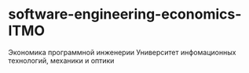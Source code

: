 # software-engineering-economics-ITMO
 Экономика программной инженерии Университет инфомационных технологий, механики и оптики
